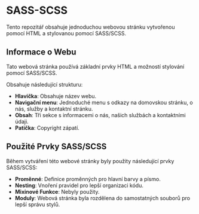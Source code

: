 # SASS-SCSS
Tento repozitář obsahuje jednoduchou webovou stránku vytvořenou pomocí HTML a stylovanou pomocí SASS/SCSS.

## Informace o Webu

Tato webová stránka používá základní prvky HTML a možností stylování pomocí SASS/SCSS.

Obsahuje následující strukturu:

- **Hlavička**: Obsahuje název webu.
- **Navigační menu**: Jednoduché menu s odkazy na domovskou stránku, o nás, služby a kontaktní stránku.
- **Obsah**: Tři sekce s informacemi o nás, našich službách a kontaktními údaji.
- **Patička**: Copyright zápatí.

## Použité Prvky SASS/SCSS

Během vytváření této webové stránky byly použity následující prvky SASS/SCSS:

- **Proměnné**: Definice proměnných pro hlavní barvy a písmo.
- **Nesting**: Vnoření pravidel pro lepší organizaci kódu.
- **Mixinové Funkce**: Nebyly použity.
- **Moduly**: Webová stránka byla rozdělena do samostatných souborů pro lepší správu stylů.
